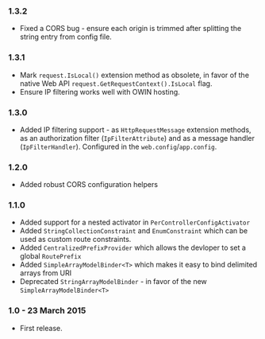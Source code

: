### 1.3.2
* Fixed a CORS bug - ensure each origin is trimmed after splitting the string entry from config file.

### 1.3.1
* Mark `request.IsLocal()` extension method as obsolete, in favor of the native Web API `request.GetRequestContext().IsLocal` flag.
* Ensure IP filtering works well with OWIN hosting.

### 1.3.0
* Added IP filtering support - as `HttpRequestMessage` extension methods, as an authorization filter (`IpFilterAttribute`) and as a message handler (`IpFilterHandler`). Configured in the `web.config`/`app.config`.

### 1.2.0
* Added robust CORS configuration helpers

### 1.1.0
* Added support for a nested activator in `PerControllerConfigActivator`
* Added `StringCollectionConstraint` and `EnumConstraint` which can be used as custom route constraints.
* Added `CentralizedPrefixProvider` which allows the devloper to set a global `RoutePrefix`
* Added `SimpleArrayModelBinder<T>` which makes it easy to bind delimited arrays from URI
* Deprecated `StringArrayModelBinder` - in favor of the new `SimpleArrayModelBinder<T>`

### 1.0 - 23 March 2015
* First release.